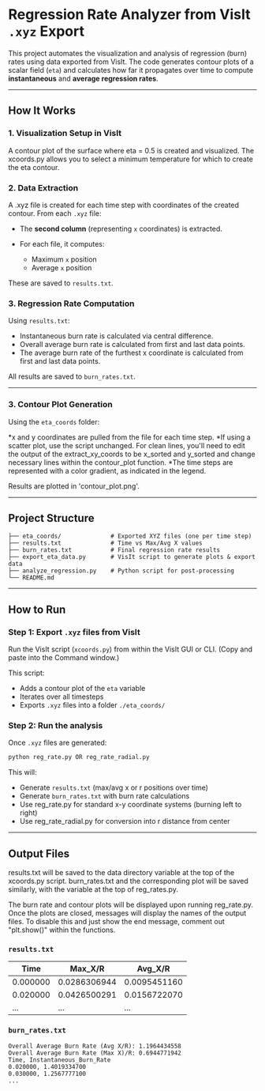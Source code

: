 
# Regression Rate Analyzer from VisIt `.xyz` Export

This project automates the visualization and analysis of regression (burn) rates using data exported from VisIt. The code generates contour plots of a scalar field (`eta`) and calculates how far it propagates over time to compute **instantaneous** and **average regression rates**.

---

## How It Works

### 1. **Visualization Setup in VisIt**

A contour plot of the surface where eta = 0.5 is created and visualized. The xcoords.py allows you to select a minimum temperature for which to create the eta contour.

### 2. **Data Extraction**

A .xyz file is created for each time step with coordinates of the created contour.
From each `.xyz` file:

* The **second column** (representing `x` coordinates) is extracted.
* For each file, it computes:

  * Maximum `x` position
  * Average `x` position

These are saved to `results.txt`.

### 3. **Regression Rate Computation**

Using `results.txt`:

* Instantaneous burn rate is calculated via central difference.
* Overall average burn rate is calculated from first and last data points.
* The average burn rate of the furthest x coordinate is calculated from first and last data points.

All results are saved to `burn_rates.txt`.

---

### 3. **Contour Plot Generation**

Using the `eta_coords` folder:

*x and y coordinates are pulled from the file for each time step.
*If using a scatter plot, use the script unchanged. For clean lines, you'll need to edit the output of the extract_xy_coords to be x_sorted and y_sorted and change necessary lines within the contour_plot function.
*The time steps are represented with a color gradient, as indicated in the legend.

Results are plotted in 'contour_plot.png'.

---

## Project Structure

```
├── eta_coords/              # Exported XYZ files (one per time step)
├── results.txt              # Time vs Max/Avg X values
├── burn_rates.txt           # Final regression rate results
├── export_eta_data.py       # VisIt script to generate plots & export data
├── analyze_regression.py    # Python script for post-processing
└── README.md
```

---

## How to Run

### Step 1: Export `.xyz` files from VisIt

Run the VisIt script (`xcoords.py`) from within the VisIt GUI or CLI.
(Copy and paste into the Command window.)

This script:

* Adds a contour plot of the `eta` variable
* Iterates over all timesteps
* Exports `.xyz` files into a folder `./eta_coords/`

### Step 2: Run the analysis

Once `.xyz` files are generated:

```bash
python reg_rate.py OR reg_rate_radial.py
```

This will:

* Generate `results.txt` (max/avg x or r positions over time)
* Generate `burn_rates.txt` with burn rate calculations
* Use reg_rate.py for standard x-y coordinate systems (burning left to right)
* Use reg_rate_radial.py for conversion into r distance from center

---

## Output Files

results.txt will be saved to the data directory variable at the top of the xcoords.py script. burn_rates.txt and the corresponding plot will be saved similarly, with the variable at the top of reg_rates.py.

The burn rate and contour plots will be displayed upon running reg_rate.py. Once the plots are closed, messages will display the names of the output files. To disable this and just show the end message, comment out "plt.show()" within the functions.


### `results.txt`

| Time     | Max_X/R        | Avg_X/R        |
| -------- | ------------   | ------------   |
| 0.000000 | 0.0286306944   | 0.0095451160   |
| 0.020000 | 0.0426500291   | 0.0156722070   |
| ...      | ...            | ...            |

### `burn_rates.txt`

```
Overall Average Burn Rate (Avg X/R): 1.1964434558
Overall Average Burn Rate (Max X)/R: 0.6944771942
Time, Instantaneous_Burn_Rate
0.020000, 1.4019334700
0.030000, 1.2567777100
...
```
